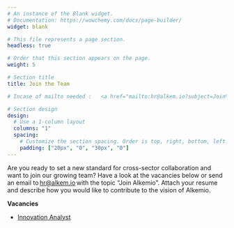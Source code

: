 ```yaml
---
# An instance of the Blank widget.
# Documentation: https://wowchemy.com/docs/page-builder/
widget: blank

# This file represents a page section.
headless: true

# Order that this section appears on the page.
weight: 5

# Section title
title: Join the Team 

# Incase of mailto needed :   <a href="mailto:hr@alkem.io?subject=Join%20Alkemio"> </a>

# Section design
design:
  # Use a 1-column layout
  columns: "1"
  spacing:
    # Customize the section spacing. Order is top, right, bottom, left.
    padding: ["20px", "0", "30px", "0"]
---
```


Are you ready to set a new standard for cross-sector collaboration and want to join our growing team? Have a look at the vacancies below or send an email     to hr@alkem.io with the topic “Join Alkemio”. Attach your resume and describe how you would like to contribute to the vision of Alkemio. 
  
**Vacancies**
- [Innovation Analyst](/about/vacany/innovation-analyst)

